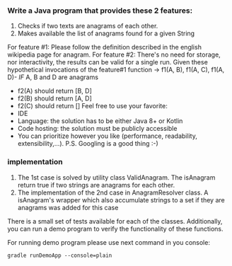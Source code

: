 
### Write a Java program that provides these 2 features:

1. Checks if two texts are anagrams of each other.
2. Makes available the list of anagrams found for a given String

For feature #1: Please follow the definition described in the english wikipedia page for anagram.
For feature #2: There's no need for storage, nor interactivity, the results can be valid for a single run.
Given these hypothetical invocations of the feature#1 function -> f1(A, B), f1(A, C), f1(A, D)- *IF* A, B and D are anagrams
- f2(A) should return [B, D]
- f2(B) should return [A, D]
- f2(C) should return []
  Feel free to use your favorite:
- IDE
- Language: the solution has to be either Java 8+ or Kotlin
- Code hosting: the solution must be publicly accessible
- You can prioritize however you like (performance, readability, extensibility,…).
  P.S. Googling is a good thing :-)

### implementation

1. The 1st case is solved by utility class ValidAnagram. The isAnagram return true if two strings are anagrams for each other.
2. The implementation of the 2nd case in AnagramResolver class. A isAnagram's wrapper which also accumulate strings to a set if they are anagrams was added for this case

There is a small set of tests available for each of the classes.
Additionally, you can run a demo program to verify the functionality of these functions.

For running demo program please use next command in you console:
```code
gradle runDemoApp --console=plain
```

